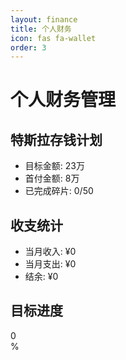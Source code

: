 ```yaml
---
layout: finance
title: 个人财务
icon: fas fa-wallet
order: 3
---
```


# 个人财务管理

## 特斯拉存钱计划
- 目标金额: 23万
- 首付金额: 8万
- 已完成碎片: 0/50

## 收支统计
- 当月收入: ¥0
- 当月支出: ¥0
- 结余: ¥0

## 目标进度
<div class="progress">
  <div class="progress-bar" role="progressbar" style="width: 0%">
    0%
  </div>
</div> 